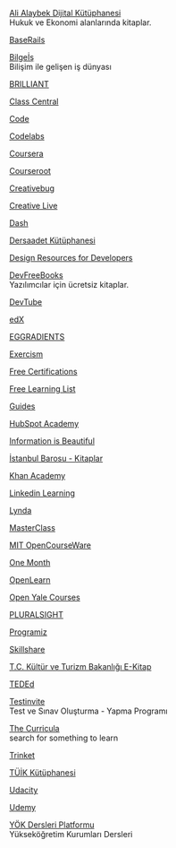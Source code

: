 <p>
<a href="https://vergialgi.com/ali-alaybek-dijital-kutuphanesi">Ali Alaybek Dijital Kütüphanesi</a>
<br>Hukuk ve Ekonomi alanlarında kitaplar. 
</p>
<p>
<a href="https://www.baserails.com/">BaseRails</a>
</p>
<p>
<a href="https://bilgeis.net/tr">Bilgeİş</a>
<br>Bilişim ile gelişen iş dünyası  
</p>
<p>
<a href="https://brilliant.org/courses/?tour=true">BRILLIANT</a>
</p>
<p>
<a href="https://www.classcentral.com/report/">Class Central</a>
</p>
<p>
<a href="https://code.org/">Code</a>
</p>
<p>
<a href="https://codelabs.developers.google.com/">Codelabs</a>
</p>
<p>
<a href="https://www.coursera.org/">Coursera</a>
</p>
<p>
<a href="https://courseroot.com/courses/subjects/">Courseroot</a>
</p>
<p>
<a href="https://www.creativebug.com/">Creativebug</a>
</p>
<p>
<a href="https://www.creativelive.com/">Creative Live</a>
</p>
<p>
<a href="https://dash.generalassemb.ly/">Dash</a>
</p>
<p>
<a href="https://kutuphane.ito.org.tr/yordam/">Dersaadet Kütüphanesi</a>
</p>
<p>
<a href="https://github.com/bradtraversy/design-resources-for-developers">Design Resources for Developers</a>
</p>
<p>
<a href="https://dev.tube/">DevFreeBooks</a>
<br>Yazılımcılar için ücretsiz kitaplar.
</p>
<p>
<a href="https://dev.tube/">DevTube</a>
</p>
<p>
<a href="https://www.edx.org/">edX</a>
</p>
<p>
<a href="https://www.eggradients.com/free-online-ebook">EGGRADIENTS</a>
</p>
<p>
<a href="https://exercism.io/">Exercism</a>
</p>
<p>
<a href="https://github.com/cloudcommunity/Free-Certifications">Free Certifications</a>
</p>
<p>
<a href="https://freelearninglist.org/?utm_source=brainpint&utm_medium=email&utm_campaign=building_a_serendipity_vehicle&utm_term=2020-11-03">Free Learning List</a>
</p>
<p>
<a href="https://guides.co/">Guides</a>
</p>
<p>
<a href="https://academy.hubspot.com/">HubSpot Academy</a>
</p>
<p>
<a href="https://informationisbeautiful.net/">Information is Beautiful</a>
</p>
<p>
<a href="https://istanbulbarosu.org.tr/Yayinlar.aspx">İstanbul Barosu - Kitaplar</a>
</p>
<p>
<a href="https://www.khanacademy.org/">Khan Academy</a>
</p>
<p>
<a href="https://www.linkedin.com/learning/">Linkedin Learning</a>
</p>
<p>
<a href="https://www.lynda.com/">Lynda</a>
</p>
<p>
<a href="https://www.masterclass.com/#/">MasterClass</a>
</p>
<p>
<a href="https://ocw.mit.edu/index.htm">MIT OpenCourseWare</a>
</p>
<p>
<a href="https://onemonth.com/">One Month</a>
</p>
<p>
<a href="https://www.open.edu/openlearn/subject-information">OpenLearn</a>
</p>
<p>
<a href="https://oyc.yale.edu/courses">Open Yale Courses</a>
</p>
<p>
<a href="https://www.pluralsight.com/">PLURALSIGHT</a>
</p>
<p>
<a href="https://www.programiz.com/">Programiz</a>
</p>
<p>
<a href="https://www.skillshare.com/">Skillshare</a>
</p>
<p>
<a href="https://ekitap.ktb.gov.tr/">T.C. Kültür ve Turizm Bakanlığı E-Kitap</a>
</p>
<p>
<a href="https://ed.ted.com/">TEDEd</a>
</p>
<p>
<a href="https://www.testinvite.com/lang/tr/index.html">Testinvite</a>
<br>Test ve Sınav Oluşturma - Yapma Programı  
</p>
<p>
<a href="https://www.thecurricula.com/">The Curricula</a>
<br>search for something to learn 
</p>
<p>
<a href="https://trinket.io/">Trinket</a>
</p>
<p>
<a href="https://kutuphane.tuik.gov.tr/yordambt/yordam.php">TÜİK Kütüphanesi</a>
</p>
<p>
<a href="https://www.udacity.com/">Udacity</a>
</p>
<p>
<a href="https://www.udemy.com/">Udemy</a>
</p>
<p>
<a href="https://yokdersleri.yok.gov.tr/">YÖK Dersleri Platformu</a>
<br>Yükseköğretim Kurumları Dersleri
</p>
